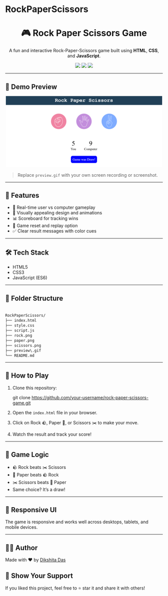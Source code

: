 # RockPaperScissors


<h1 align="center">🎮 Rock Paper Scissors Game</h1>

<p align="center">
  A fun and interactive Rock-Paper-Scissors game built using <b>HTML</b>, <b>CSS</b>, and <b>JavaScript</b>.
</p>

<p align="center">
  <img src="https://img.shields.io/badge/Status-Completed-brightgreen?style=for-the-badge" />
  <img src="https://img.shields.io/badge/Made%20With-JavaScript-yellow?style=for-the-badge" />
  <img src="https://img.shields.io/badge/UI-Responsive-blueviolet?style=for-the-badge" />
</p>

---

## 📸 Demo Preview

<div align="center">
  <img src="https://github.com/DikshitaDas/Rock-Paper-Scissors/blob/main/Screenshot%202025-06-26%20125844.png" alt="Game Preview" width="500"/>
</div>

> Replace `preview.gif` with your own screen recording or screenshot.

---

## 🚀 Features

- 🔄 Real-time user vs computer gameplay
- 🎨 Visually appealing design and animations
- 📊 Scoreboard for tracking wins
- 🔁 Game reset and replay option
- ✅ Clear result messages with color cues

---

## 🛠 Tech Stack

- HTML5
- CSS3
- JavaScript (ES6)

---

## 📁 Folder Structure

```

RockPaperScissors/
├── index.html
├── style.css
├── script.js
├── rock.png
├── paper.png
├── scissors.png
├── preview\.gif
└── README.md

````

---

## 🧩 How to Play

1. Clone this repository:
   
   git clone https://github.com/your-username/rock-paper-scissors-game.git


2. Open the `index.html` file in your browser.
3. Click on Rock 🪨, Paper 📄, or Scissors ✂️ to make your move.
4. Watch the result and track your score!

---

## 🧠 Game Logic

* 🪨 Rock beats ✂️ Scissors
* 📄 Paper beats 🪨 Rock
* ✂️ Scissors beats 📄 Paper
* Same choice? It’s a draw!

---

## 📱 Responsive UI

The game is responsive and works well across desktops, tablets, and mobile devices.


---

## 🙋‍♀️ Author

Made with ❤️ by [Dikshita Das](https://github.com/DikshitaDas)


## 🌟 Show Your Support

If you liked this project, feel free to ⭐ star it and share it with others!

```
